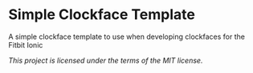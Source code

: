 # Simple Clockface Template
A simple clockface template to use when developing clockfaces for the Fitbit Ionic

*This project is licensed under the terms of the MIT license.*
